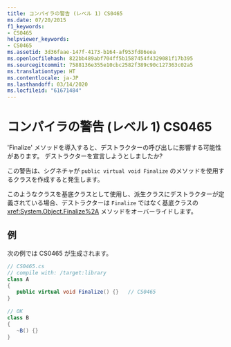 ```yaml
---
title: コンパイラの警告 (レベル 1) CS0465
ms.date: 07/20/2015
f1_keywords:
- CS0465
helpviewer_keywords:
- CS0465
ms.assetid: 3d36faae-147f-4173-b164-af953fd86eea
ms.openlocfilehash: 822bb489abf704ff5b1587454f4329081f17b395
ms.sourcegitcommit: 7588136e355e10cbc2582f389c90c127363c02a5
ms.translationtype: HT
ms.contentlocale: ja-JP
ms.lasthandoff: 03/14/2020
ms.locfileid: "61671484"
---
```

# <a name="compiler-warning-level-1-cs0465"></a>コンパイラの警告 (レベル 1) CS0465
'Finalize' メソッドを導入すると、デストラクターの呼び出しに影響する可能性があります。 デストラクターを宣言しようとしましたか?  
  
 この警告は、シグネチャが `public virtual void Finalize` のメソッドを使用するクラスを作成すると発生します。  
  
 このようなクラスを基底クラスとして使用し、派生クラスにデストラクターが定義されている場合、デストラクターは `Finalize` ではなく基底クラスの <xref:System.Object.Finalize%2A> メソッドをオーバーライドします。  
  
## <a name="example"></a>例  
 次の例では CS0465 が生成されます。  
  
```csharp  
// CS0465.cs  
// compile with: /target:library  
class A  
{  
   public virtual void Finalize() {}   // CS0465  
}  
  
// OK  
class B  
{  
   ~B() {}  
}  
```
